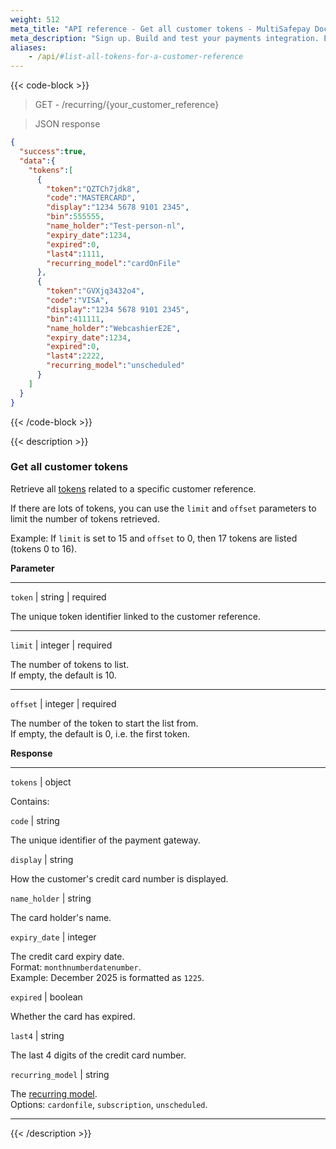 ```yaml
---
weight: 512
meta_title: "API reference - Get all customer tokens - MultiSafepay Docs"
meta_description: "Sign up. Build and test your payments integration. Explore our products and services. Use our API reference, SDKs, and wrappers. Get support."
aliases:
    - /api/#list-all-tokens-for-a-customer-reference
---
```


{{< code-block >}}

> GET - /recurring/{your_customer_reference}

> JSON response

```json
{
  "success":true,
  "data":{
    "tokens":[
      {
        "token":"QZTCh7jdk8",
        "code":"MASTERCARD",
        "display":"1234 5678 9101 2345",
        "bin":555555,
        "name_holder":"Test-person-nl",
        "expiry_date":1234,
        "expired":0,
        "last4":1111,
        "recurring_model":"cardOnFile"
      },
      {
        "token":"GVXjq3432o4",
        "code":"VISA",
        "display":"1234 5678 9101 2345",
        "bin":411111,
        "name_holder":"WebcashierE2E",
        "expiry_date":1234,
        "expired":0,
        "last4":2222,
        "recurring_model":"unscheduled"
      }
    ]
  }
}
```

{{< /code-block >}}

{{< description >}}

### Get all customer tokens

Retrieve all [tokens](/payments/features/tokenization) related to a specific customer reference.

If there are lots of tokens, you can use the `limit` and `offset` parameters to limit the number of tokens retrieved.

Example: If `limit` is set to 15 and `offset` to 0, then 17 tokens are listed (tokens 0 to 16).

**Parameter**

----------------
`token` | string | required

The unique token identifier linked to the customer reference.  

----------------
`limit` | integer | required

The number of tokens to list.  
If empty, the default is 10.

----------------
`offset` | integer | required

The number of the token to start the list from.  
If empty, the default is 0, i.e. the first token.

**Response**

----------------
`tokens` | object

Contains:  

`code` | string 

The unique identifier of the payment gateway.

`display` | string 

How the customer's credit card number is displayed.

`name_holder` | string 

The card holder's name. 

`expiry_date` | integer 

The credit card expiry date.  
Format: `monthnumberdatenumber`.  
Example: December 2025 is formatted as `1225`.

`expired` | boolean 

Whether the card has expired.

`last4` | string 

The last 4 digits of the credit card number.

`recurring_model` | string 

The [recurring model](/payments/features/tokenization/#recurring-models).  
Options: `cardonfile`, `subscription`, `unscheduled`.  

----------------

{{< /description >}}